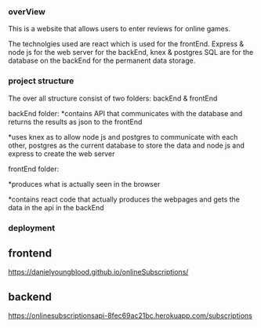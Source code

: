 ### overView

This is a website that allows users to enter reviews for online games.

The technolgies used are react which is used for the frontEnd. Express & node js for the web server for the backEnd, knex & postgres SQL are for the database on the backEnd for the permanent data storage.

### project structure

The over all structure consist of two folders:
backEnd & frontEnd

backEnd folder:
\*contains API that communicates with the database and returns the results as json to the frontEnd

\*uses knex as to allow node js and postgres to communicate with each other, postgres as the current database to store the data and node js and express to create the web server

frontEnd folder:

\*produces what is actually seen in the browser

\*contains react code that actually produces the webpages and gets the data in the api in the backEnd

### deployment

## frontend
https://danielyoungblood.github.io/onlineSubscriptions/

## backend
https://onlinesubscriptionsapi-8fec69ac21bc.herokuapp.com/subscriptions

